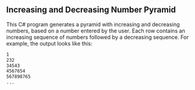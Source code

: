 ## Increasing and Decreasing Number Pyramid

This C# program generates a pyramid with increasing and decreasing numbers, based on a number entered by the user. Each row contains an increasing sequence of numbers followed by a decreasing sequence. For example, the output looks like this:

```bash
1
232
34543
4567654
567898765
...
